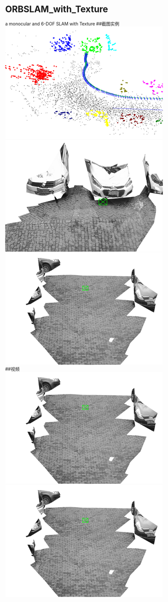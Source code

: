 # ORBSLAM_with_Texture
a monocular and 6-DOF SLAM with Texture
##截图实例
![iamge](https://github.com/WeiHuang1994/ORBSLAM_with_Texture/blob/Picture/2019-01-02_13-53-37%E5%B1%8F%E5%B9%95%E6%88%AA%E5%9B%BE.png)
![image](https://github.com/WeiHuang1994/ORBSLAM_with_Texture/blob/Picture/2019-01-02_14-14-43%E5%B1%8F%E5%B9%95%E6%88%AA%E5%9B%BE.png)
![image](https://github.com/WeiHuang1994/ORBSLAM_with_Texture/blob/Picture/2019-01-02_14-21-22%E5%B1%8F%E5%B9%95%E6%88%AA%E5%9B%BE.png)
##视频
[![Watch the video](https://github.com/WeiHuang1994/ORBSLAM_with_Texture/blob/Picture/2019-01-02_14-21-22%E5%B1%8F%E5%B9%95%E6%88%AA%E5%9B%BE.png)](http://youtu.be/vt5fpE0bzSY)
[![Watch the video](https://github.com/WeiHuang1994/ORBSLAM_with_Texture/blob/Picture/2019-01-02_14-21-22%E5%B1%8F%E5%B9%95%E6%88%AA%E5%9B%BE.png)](https://www.bilibili.com/video/av45991855/)
